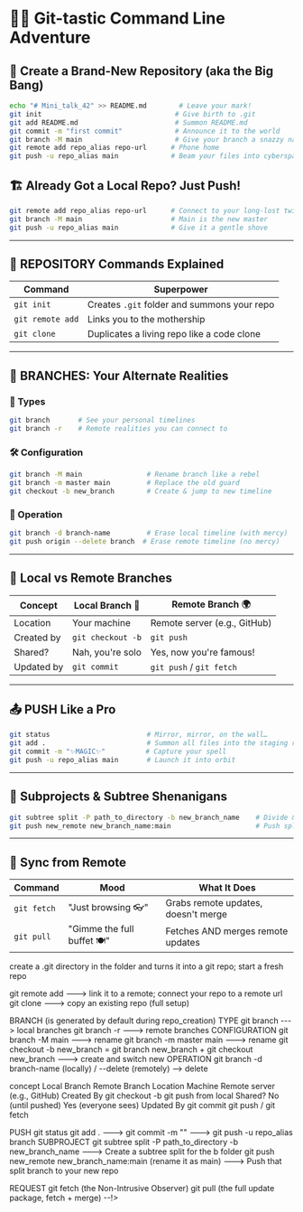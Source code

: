 # 🧑‍🚀 Git-tastic Command Line Adventure

## 🚀 Create a Brand-New Repository (aka the Big Bang)
```bash
echo "# Mini_talk_42" >> README.md        # Leave your mark!
git init                                 # Give birth to .git
git add README.md                        # Summon README.md
git commit -m "first commit"             # Announce it to the world
git branch -M main                       # Give your branch a snazzy name
git remote add repo_alias repo-url      # Phone home
git push -u repo_alias main             # Beam your files into cyberspace
```

## 🏗️ Already Got a Local Repo? Just Push!
```bash
git remote add repo_alias repo-url      # Connect to your long-lost twin
git branch -M main                      # Main is the new master
git push -u repo_alias main             # Give it a gentle shove
```

---

## 📁 REPOSITORY Commands Explained

| Command        | Superpower |
|----------------|------------|
| `git init`     | Creates `.git` folder and summons your repo |
| `git remote add` | Links you to the mothership |
| `git clone`    | Duplicates a living repo like a code clone |

---

## 🌿 BRANCHES: Your Alternate Realities

### 📜 Types
```bash
git branch       # See your personal timelines
git branch -r    # Remote realities you can connect to
```

### 🛠 Configuration
```bash
git branch -M main                # Rename branch like a rebel
git branch -m master main         # Replace the old guard
git checkout -b new_branch        # Create & jump to new timeline
```

### 🧹 Operation
```bash
git branch -d branch-name         # Erase local timeline (with mercy)
git push origin --delete branch  # Erase remote timeline (no mercy)
```

---

## 🧬 Local vs Remote Branches

| Concept         | Local Branch 🏡       | Remote Branch 🌍        |
|-----------------|----------------------|-------------------------|
| Location        | Your machine         | Remote server (e.g., GitHub) |
| Created by      | `git checkout -b`    | `git push`              |
| Shared?         | Nah, you're solo     | Yes, now you're famous! |
| Updated by      | `git commit`         | `git push` / `git fetch` |

---

## 📤 PUSH Like a Pro
```bash
git status                        # Mirror, mirror, on the wall…
git add .                         # Summon all files into the staging realm
git commit -m "✨MAGIC✨"          # Capture your spell
git push -u repo_alias main       # Launch it into orbit
```

---

## 🌳 Subprojects & Subtree Shenanigans
```bash
git subtree split -P path_to_directory -b new_branch_name    # Divide & conquer
git push new_remote new_branch_name:main                     # Push split branch as “main”
```

---

## 📡 Sync from Remote

| Command     | Mood                     | What It Does                              |
|-------------|--------------------------|--------------------------------------------|
| `git fetch` | "Just browsing 👓"       | Grabs remote updates, doesn't merge        |
| `git pull`  | "Gimme the full buffet 🍽️" | Fetches AND merges remote updates         |










<!--
…or create a new repository on the command line
  echo "# Mini_talk_42" >> README.md
  git init
  git add README.md
  git commit -m "first commit"
  git branch -M main
  git remote add repo_alias repo-url
  git push -u repo_alias branch

…or push an existing repository from the command line
  git remote add repo_alias repo-url
  git branch -M main
  git push -u repo_alias branch
  
REPOSITORY
  git init ---> create a .git directory in the folder and turns it into a git repo; start a fresh repo 
  git remote add ---> link it to a remote; connect your repo to a remote url
  git clone ---> copy an existing repo (full setup)

BRANCH (is generated by default during repo_creation)
  TYPE
    git branch ---> local branches
    git branch -r ---> remote branches
  CONFIGURATION
    git branch -M main ---> rename
    git branch -m master main ---> rename
    git checkout -b new_branch = git branch new_branch + git checkout new_branch ---> create and switch new
  OPERATION
    git branch -d branch-name (locally) / --delete (remotely) --> delete

concept  Local Branch	Remote Branch
Location	Machine	Remote server (e.g., GitHub)
Created By	git checkout -b	git push from local
Shared?	No (until pushed)	Yes (everyone sees)
Updated By	git commit	git push / git fetch

PUSH
  git status
  git add . ---> git commit -m "" ---> git push -u repo_alias branch
  SUBPROJECT
    git subtree split -P path_to_directory -b new_branch_name ---> Create a subtree split for the b folder
    git push new_remote new_branch_name:main (rename it as main) ---> Push that split branch to your new repo

REQUEST
  git fetch (the Non-Intrusive Observer)
  git pull (the full update package, fetch + merge)
--!>
